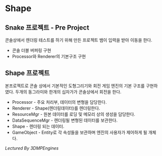 Shape
=====

## Snake 프로젝트 - Pre Project
콘솔상에서 렌더링 테스트를 하기 위해 만든 프로젝트
뱀이 입력을 받아 이동을 한다.
* 콘솔 더블 버퍼링 구현
* Processor와 Renderer의 기본구조 구현

## Shape 프로젝트
본프로젝트로 콘솔 상에서 기본적인 도형그리기와 회전 게임 엔진의 기본 구조를 구현하였다.
두개의 동그라미와 한개의 십자가가 콘솔상에서 회전을 한다.
* Processor - 주요 처리부, 데이터의 변형을 담당한다.
* Renderer - Shape(렌더링데이터)를 렌더링한다.
* ResourceMgr - 원본 데이터를 로딩 및 메모리 상의 생성을 담당한다.
* DataSequenceMgr - 렌더링될 변형된 데이터를 보관한다.
* Shape - 렌더링 되는 데이터.
* GameObject - Entity로 각 속성들을 보관하며 엔진의 사용자가 제어하게 될 개체다.



*Lectured By 3DMPEngines*